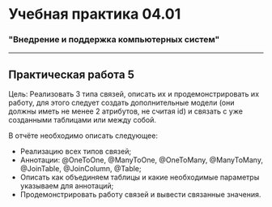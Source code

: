 # Учебная практика 04.01

### "Внедрение и поддержка компьютерных систем"

---

## Практическая работа 5

Цель: Реализовать 3 типа связей, описать их и продемонстрировать их работу,
для этого следует создать дополнительные модели
(они должны иметь не менее 2 атрибутов, не считая id)
и связать с уже созданными таблицами или между собой.

В отчёте необходимо описать следующее:

- Реализацию всех типов связей;
- Аннотации: @OneToOne, @ManyToOne, @OneToMany, @ManyToMany,
  @JoinTable, @JoinColumn, @Table;
- Описать как объединяем таблицы и какие необходимые параметры
  указываем для аннотаций;
- Продемонстрировать работу связей и вывести связанные значения.